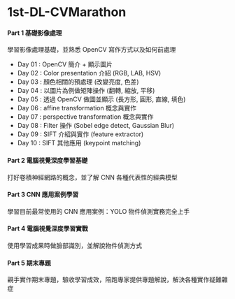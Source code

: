 # 1st-DL-CVMarathon

#### Part 1 基礎影像處理
學習影像處理基礎，並熟悉 OpenCV 寫作方式以及如何前處理  
- Day 01 : OpenCV 簡介 + 顯示圖片
- Day 02 : Color presentation 介紹 (RGB, LAB, HSV)
- Day 03 : 顏色相關的預處理 (改變亮度, 色差)
- Day 04 : 以圖片為例做矩陣操作 (翻轉, 縮放, 平移)
- Day 05 : 透過 OpenCV 做圖並顯示 (長方形, 圓形, 直線, 填色)
- Day 06 : affine transformation 概念與實作
- Day 07 : perspective transformation 概念與實作
- Day 08 : Filter 操作 (Sobel edge detect, Gaussian Blur)
- Day 09 : SIFT 介紹與實作 (feature extractor)
- Day 10 : SIFT 其他應用 (keypoint matching)

#### Part 2 電腦視覺深度學習基礎
打好卷積神經網路的概念，並了解 CNN 各種代表性的經典模型  

#### Part 3 CNN 應用案例學習
學習目前最常使用的 CNN 應用案例：YOLO 物件偵測實務完全上手  


#### Part 4 電腦視覺深度學習實戰
使用學習成果時做臉部識別，並解說物件偵測方式  

#### Part 5 期末專題
親手實作期末專題，驗收學習成效，陪跑專家提供專題解說，解決各種實作疑難雜症  
